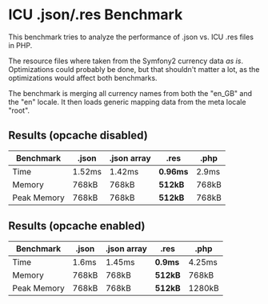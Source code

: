 ICU .json/.res Benchmark
========================

This benchmark tries to analyze the performance of .json vs. ICU .res files in PHP.

The resource files where taken from the Symfony2 currency data *as is*. Optimizations
could probably be done, but that shouldn't matter a lot, as the optimizations
would affect both benchmarks.

The benchmark is merging all currency names from both the "en_GB" and the "en" locale.
It then loads generic mapping data from the meta locale "root".

Results (opcache disabled)
--------------------------

Benchmark        | .json      | .json array | .res       | .php
---------------- | ---------- | ----------- | ---------- | --------
Time             | 1.52ms     | 1.42ms      | **0.96ms** | 2.9ms
Memory           | 768kB      | 768kB       | **512kB**  | 768kB
Peak Memory      | 768kB      | 768kB       | **512kB**  | 768kB

Results (opcache enabled)
-------------------------

Benchmark        | .json      | .json array | .res       | .php
---------------- | ---------- | ----------- | ---------- | --------
Time             | 1.6ms      | 1.45ms      | **0.9ms**  | 4.25ms
Memory           | 768kB      | 768kB       | **512kB**  | 768kB
Peak Memory      | 768kB      | 768kB       | **512kB**  | 1280kB
